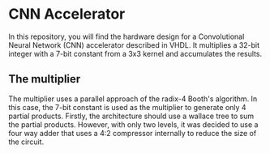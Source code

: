 # CNN Accelerator

In this repository, you will find the hardware design for a Convolutional Neural Network (CNN) accelerator described in VHDL. It multiplies a 32-bit integer with a 7-bit constant from a 3x3 kernel and accumulates the results.

## The multiplier

The multiplier uses a parallel approach of the radix-4 Booth's algorithm. In this case, the 7-bit constant is used as the multiplier to generate only 4 partial products. Firstly, the architecture should use a wallace tree to sum the partial products. However, with only two levels, it was decided to use a four way adder that uses a 4:2 compressor internally to reduce the size of the circuit.
